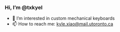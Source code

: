 ### Hi, I’m @txkyel
- 👀 I’m interested in custom mechanical keyboards
- 📫 How to reach me: kyle.xiao@mail.utoronto.ca

<!---
txkyel/txkyel is a ✨ special ✨ repository because its `README.md` (this file) appears on your GitHub profile.
You can click the Preview link to take a look at your changes.
--->
